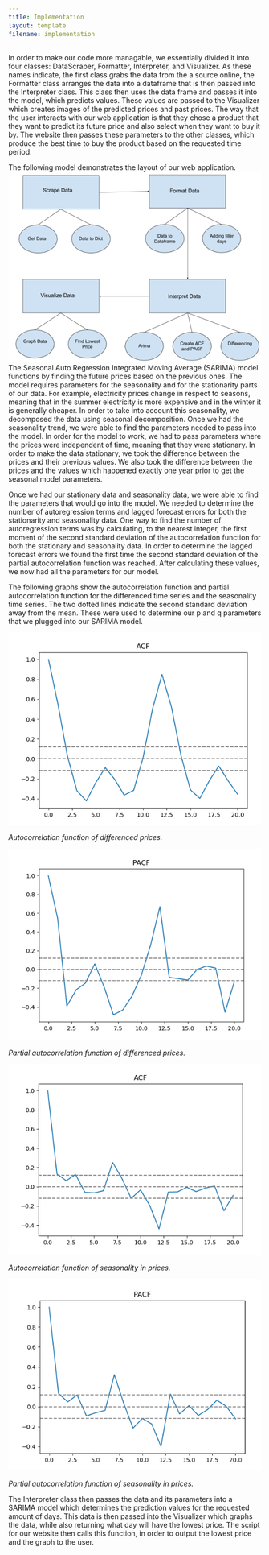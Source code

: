 ```yaml
---
title: Implementation
layout: template
filename: implementation
--- 
```

In order to make our code more managable, we essentially divided it into four classes: DataScraper, Formatter, Interpreter, and Visualizer. As these names indicate, the first class grabs the data from the a source online, the Formatter class arranges the data into a dataframe that is then passed into the Interpreter class. This class then uses the data frame and passes it into the model, which predicts values. These values are passed to the Visualizer which creates images of the predicted prices and past prices. The way that the user interacts with our web application is that they chose a product that they want to predict its future price and also select when they want to buy it by. The website then passes these parameters to the other classes, which produce the best time to buy the product based on the requested time period.

The following model demonstrates the layout of our web application. 
<img src="https://raw.githubusercontent.com/vickymmcd/AmazonSoftDesWarriors/master/images/SoftDes_ImageClasses.PNG" alt ="" />
The Seasonal Auto Regression Integrated Moving Average (SARIMA) model functions by finding the future prices based on the previous ones. The model requires parameters for the seasonality and for the stationarity parts of our data. For example, electricity prices change in respect to seasons, meaning that in the summer electricity is more expensive and in the winter it is generally cheaper. In order to take into account this seasonality, we decomposed the data using seasonal decomposition. Once we had the seasonality trend, we were able to find the parameters needed to pass into the model. In order for the model to work, we had to pass parameters where the prices were independent of time, meaning that they were stationary. In order to make the data stationary, we took the difference between the prices and their previous values. We also took the difference between the prices and the values which happened exactly one year prior to get the seasonal model parameters.  

Once we had our stationary data and seasonality data, we were able to find the parameters that would go into the model. We needed to determine the number of autoregression terms and lagged forecast errors for both the stationarity and seasonality data. One way to find the number of autoregression terms was by calculating, to the nearest integer, the first moment of the second standard deviation of the autocorrelation function for both the stationary and seasonality data. In order to determine the lagged forecast errors we found the first time the second standard deviation of the partial autocorrelation function was reached. After calculating these values, we now had all the parameters for our model.

The following graphs show the autocorrelation function and partial autocorrelation function for the differenced time series and the seasonality time series. The two dotted lines indicate the second standard deviation away from the mean. These were used to determine our p and q parameters that we plugged into our SARIMA model.

<img src="https://raw.githubusercontent.com/vickymmcd/AmazonSoftDesWarriors/master/images/acf1stdiff.png" alt ="" /> 

*Autocorrelation function of differenced prices.* 

<img src="https://raw.githubusercontent.com/vickymmcd/AmazonSoftDesWarriors/master/images/pacf1stdiff.png" alt ="" />


*Partial autocorrelation function of differenced prices.*

<img src="https://raw.githubusercontent.com/vickymmcd/AmazonSoftDesWarriors/master/images/acfgraph.png" alt ="" />


*Autocorrelation function of seasonality in prices.*

<img src="https://raw.githubusercontent.com/vickymmcd/AmazonSoftDesWarriors/master/images/pacfgraph.png" alt ="" />


*Partial autocorrelation function of seasonality in prices.*

The Interpreter class then passes the data and its parameters into a SARIMA model which determines the prediction values for the requested amount of days. This data is then passed into the Visualizer which graphs the data, while also returning what day will have the lowest price. The script for our website then calls this function, in order to output the lowest price and the graph to the user.

